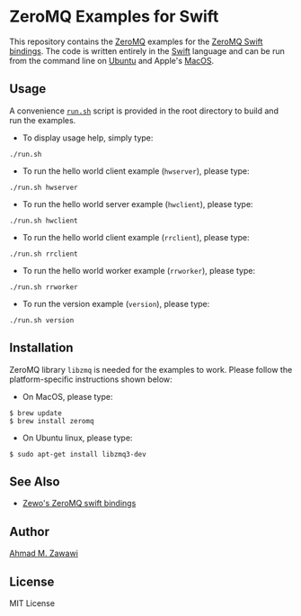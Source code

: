 # ZeroMQ Examples for Swift

This repository contains the [ZeroMQ](http://zeromq.org) examples for the
[ZeroMQ Swift bindings](https://github.com/azawawi/swift-zmq). The code is
written entirely in the [Swift](http://swift.org) language and can be run from
the command line on [Ubuntu](http://ubuntu.org) and Apple's
[MacOS](http://www.apple.com/macos).

## Usage

A convenience [`run.sh`](run.sh) script is provided in the root directory to
build and run the examples.

- To display usage help, simply type:
```
./run.sh
```

- To run the hello world client example (`hwserver`), please type:
```
./run.sh hwserver
```

- To run the hello world server example (`hwclient`), please type:
```
./run.sh hwclient
```

- To run the hello world client example (`rrclient`), please type:
```
./run.sh rrclient
```

- To run the hello world worker example (`rrworker`), please type:
```
./run.sh rrworker
```

- To run the version example (`version`), please type:
```
./run.sh version
```

## Installation

ZeroMQ library `libzmq` is needed for the examples to work. Please follow the platform-specific instructions shown below:

- On MacOS, please type:
```
$ brew update
$ brew install zeromq
```

- On Ubuntu linux, please type:
```
$ sudo apt-get install libzmq3-dev
```

## See Also

- [Zewo's ZeroMQ swift bindings](https://github.com/ZewoGraveyard/ZeroMQ)

## Author

[Ahmad M. Zawawi](https://github.com/azawawi)

## License

MIT License
